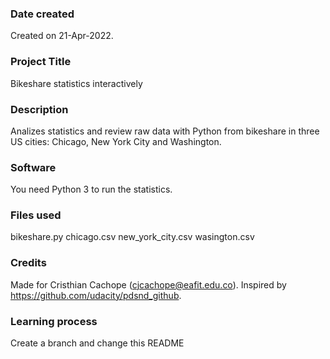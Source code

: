 ### Date created
Created on 21-Apr-2022.

### Project Title
Bikeshare statistics interactively

### Description
Analizes statistics and review raw data with Python from bikeshare in three US cities: Chicago, New York City and Washington.

### Software
You need Python 3 to run the statistics.

### Files used
bikeshare.py chicago.csv new_york_city.csv wasington.csv

### Credits
Made for Cristhian Cachope (cjcachope@eafit.edu.co). Inspired by https://github.com/udacity/pdsnd_github.

### Learning process
Create a branch and change this README


